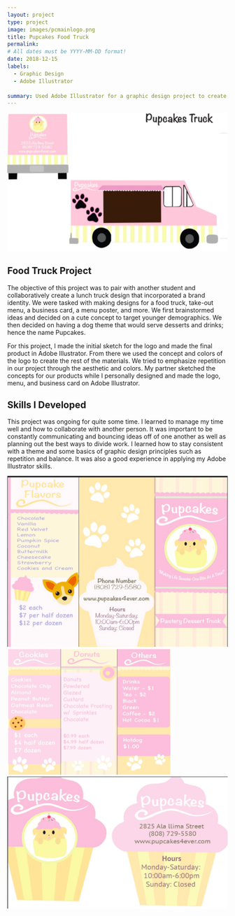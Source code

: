 ```yaml
---
layout: project
type: project
image: images/pcmainlogo.png
title: Pupcakes Food Truck
permalink: 
# All dates must be YYYY-MM-DD format!
date: 2018-12-15
labels:
  - Graphic Design
  - Adobe Illustrator 

summary: Used Adobe Illustrator for a graphic design project to create and design the concept for a fictional food truck business 
---
```


<img class="ui large image" src="../images/pctruck.png">

## Food Truck Project 
The objective of this project was to pair with another student and collaboratively create a lunch truck design that incorporated a brand identity. We were tasked with making designs for a food truck, take-out menu, a business card, a menu poster, and more. We first brainstormed ideas and decided on a cute concept to target younger demographics. We then decided on having a dog theme that would serve desserts and drinks; hence the name Pupcakes. 

For this project, I made the initial sketch for the logo and made the final product in Adobe Illustrator. From there we used the concept and colors of the logo to create the rest of the materials. We tried to emphasize repetition in our project through the aesthetic and colors. My partner sketched the concepts for our products while I personally designed and made the logo, menu, and business card on Adobe Illustrator. 

## Skills I Developed

This project was ongoing for quite some time. I learned to manage my time well and how to collaborate with another person. It was important to be constantly communicating and bouncing ideas off of one another as well as planning out the best ways to divide work. I learned how to stay consistent with a theme and some basics of graphic design principles such as repetition and balance. It was also a good experience in applying my Adobe Illustrator skills. 

<img class="ui medium left floated rounded image" src="../images/pcmenu.png">

<img class="ui medium right floated rounded image" src="../images/pcmenu2.png">

<img class="ui medium" src="../images/pccard.png">
